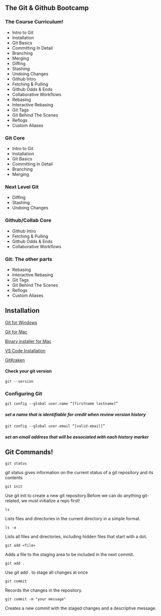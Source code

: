 
## The Git & Github Bootcamp



### The Course Curriculum!

- Intro to Git
- Installation
- Git Basics
- Committing In Detail
- Branching
- Merging
- Diffing
- Stashing
- Undoing Changes
- Github Intro
- Fetching & Pulling
- Github Odds & Ends
- Collaborative Workflows
- Rebasing
- Interactive Rebasing
- Git Tags
- Git Behind The Scenes
- Reflogs
- Custom Aliases


### Git Core

- Intro to Git
- Installation
- Git Basics
- Committing In Detail
- Branching
- Merging

### Next Level Git

- Diffing
- Stashing
- Undoing Changes

### Github/Collab Core


- Github Intro
- Fetching & Pulling
- Github Odds & Ends
- Collaborative Workflows

### Git: The other parts

- Rebasing
- Interactive Rebasing
- Git Tags
- Git Behind The Scenes
- Reflogs
- Custom Aliases
## Installation

[Git for Windows](https://git-scm.com/download/win)

[Git for Mac](https://git-scm.com/download/mac)

[Binary installer for Mac](https://sourceforge.net/projects/git-osx-installer/)

[VS Code Installation](https://code.visualstudio.com/download)

[GitKraken](https://www.gitkraken.com/)

#### Check your git version

```
git --version
```

### Configuring Git

```
git config --global user.name “[firstname lastname]”
```
##### set a name that is identifiable for credit when review version history
```
git config --global user.email “[valid-email]”
```
##### set an email address that will be associated with each history marker
## Git Commands!

```
git status
```
git status gives information on the current status of a git repository and its contents
```
git init
```
Use git init to create a new git repository.Before we can do anything git-related, we must initialize a repo first!

```
ls 
```
Lists files and directories in the current directory in a simple format.

```
ls -a 
```
Lists all files and directories, including hidden files that start with a dot.

```
git add <file>
```
Adds a file to the staging area to be included in the next commit.

```
git add .
```
Use git add . to stage all changes at once

```
git commit
```
Records the changes in the repository.

```
git commit -m "your message"
```
Creates a new commit with the staged changes and a descriptive message.